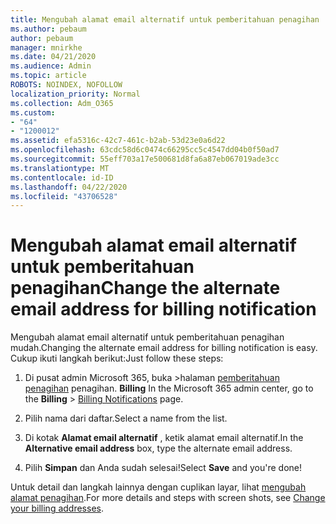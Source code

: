 ```yaml
---
title: Mengubah alamat email alternatif untuk pemberitahuan penagihan
ms.author: pebaum
author: pebaum
manager: mnirkhe
ms.date: 04/21/2020
ms.audience: Admin
ms.topic: article
ROBOTS: NOINDEX, NOFOLLOW
localization_priority: Normal
ms.collection: Adm_O365
ms.custom:
- "64"
- "1200012"
ms.assetid: efa5316c-42c7-461c-b2ab-53d23e0a6d22
ms.openlocfilehash: 63cdc58d6c0474c66295cc5c4547dd04b0f50ad7
ms.sourcegitcommit: 55eff703a17e500681d8fa6a87eb067019ade3cc
ms.translationtype: MT
ms.contentlocale: id-ID
ms.lasthandoff: 04/22/2020
ms.locfileid: "43706528"
---
```

# <a name="change-the-alternate-email-address-for-billing-notification"></a><span data-ttu-id="b79cf-102">Mengubah alamat email alternatif untuk pemberitahuan penagihan</span><span class="sxs-lookup"><span data-stu-id="b79cf-102">Change the alternate email address for billing notification</span></span>

<span data-ttu-id="b79cf-103">Mengubah alamat email alternatif untuk pemberitahuan penagihan mudah.</span><span class="sxs-lookup"><span data-stu-id="b79cf-103">Changing the alternate email address for billing notification is easy.</span></span> <span data-ttu-id="b79cf-104">Cukup ikuti langkah berikut:</span><span class="sxs-lookup"><span data-stu-id="b79cf-104">Just follow these steps:</span></span>
  
1. <span data-ttu-id="b79cf-105">Di pusat admin Microsoft 365, buka \>halaman [pemberitahuan penagihan](https://go.microsoft.com/fwlink/p/?linkid=853212) penagihan. **Billing**  </span><span class="sxs-lookup"><span data-stu-id="b79cf-105">In the Microsoft 365 admin center, go to the **Billing** \>  [Billing Notifications](https://go.microsoft.com/fwlink/p/?linkid=853212) page.</span></span>

2. <span data-ttu-id="b79cf-106">Pilih nama dari daftar.</span><span class="sxs-lookup"><span data-stu-id="b79cf-106">Select a name from the list.</span></span>

3. <span data-ttu-id="b79cf-107">Di kotak **Alamat email alternatif** , ketik alamat email alternatif.</span><span class="sxs-lookup"><span data-stu-id="b79cf-107">In the **Alternative email address** box, type the alternate email address.</span></span>

4. <span data-ttu-id="b79cf-108">Pilih **Simpan** dan Anda sudah selesai!</span><span class="sxs-lookup"><span data-stu-id="b79cf-108">Select **Save** and you're done!</span></span>

<span data-ttu-id="b79cf-109">Untuk detail dan langkah lainnya dengan cuplikan layar, lihat [mengubah alamat penagihan](https://docs.microsoft.com/office365/admin/subscriptions-and-billing/change-your-billing-addresses).</span><span class="sxs-lookup"><span data-stu-id="b79cf-109">For more details and steps with screen shots, see [Change your billing addresses](https://docs.microsoft.com/office365/admin/subscriptions-and-billing/change-your-billing-addresses).</span></span>
  